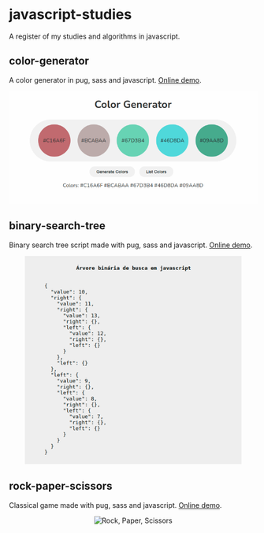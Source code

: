 # javascript-studies
A register of my studies and algorithms in javascript.

## color-generator
A color generator in pug, sass and javascript. <a href="https://codepen.io/joziasmartini/pen/NWrGGYz">Online demo</a>.

<p align="center">
  <img alt="Color Generator" src="color-generator/color-generator.png" width="600px"/>
</p>

## binary-search-tree
Binary search tree script made with pug, sass and javascript. <a href="https://codepen.io/joziasmartini/pen/eYJeedP">Online demo</a>.

<p align="center">
  <img alt="Color Generator" src="binary-search-tree/binary-search-tree.png" width="440px"/>
</p>

## rock-paper-scissors
Classical game made with pug, sass and javascript. <a href="https://codepen.io/joziasmartini/pen/yLavxmy">Online demo</a>.

<p align="center">
  <img alt="Rock, Paper, Scissors" src="binary-search-tree/rock-paper-scissors.png"/>
</p>